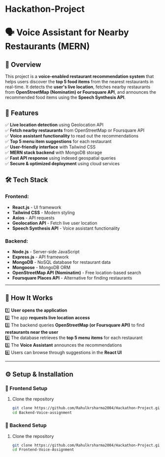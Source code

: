 # Hackathon-Project  

# 🗣️ Voice Assistant for Nearby Restaurants (MERN)  

## 🚀 Overview  
This project is a **voice-enabled restaurant recommendation system** that helps users discover the **top 5 food items** from the nearest restaurants in real-time. It detects the **user's live location**, fetches nearby restaurants from **OpenStreetMap (Nominatim) or Foursquare API**, and announces the recommended food items using the **Speech Synthesis API**.  

## 🎯 Features  
✅ **Live location detection** using Geolocation API  
✅ **Fetch nearby restaurants** from OpenStreetMap or Foursquare API  
✅ **Voice assistant functionality** to read out the recommendations  
✅ **Top 5 menu item suggestions** for each restaurant  
✅ **User-friendly interface** with Tailwind CSS  
✅ **MERN stack backend** with MongoDB storage  
✅ **Fast API response** using indexed geospatial queries  
✅ **Secure & optimized deployment** using cloud services  

## 🛠 Tech Stack  

### **Frontend:**  
- **React.js** - UI framework  
- **Tailwind CSS** - Modern styling  
- **Axios** - API requests  
- **Geolocation API** - Fetch live user location  
- **Speech Synthesis API** - Voice assistant functionality  

### **Backend:**  
- **Node.js** - Server-side JavaScript  
- **Express.js** - API framework  
- **MongoDB** - NoSQL database for restaurant data  
- **Mongoose** - MongoDB ORM  
- **OpenStreetMap API (Nominatim)** - Free location-based search  
- **Foursquare Places API** - Alternative for finding restaurants  

---

## 🔄 How It Works  

1️⃣ **User opens the application**  
2️⃣ The app **requests live location access**  
3️⃣ The backend queries **OpenStreetMap (or Foursquare API)** to find **restaurants near the user**  
4️⃣ The database retrieves the **top 5 menu items** for each restaurant  
5️⃣ The **Voice Assistant** announces the recommendations  
6️⃣ Users can browse through suggestions in the **React UI**  

---

## ⚙️ Setup & Installation

### 🔹 Frontend Setup  
1. Clone the repository  
   ```sh
   git clone https://github.com/Rahulkrsharma2004/Hackathon-Project.git
   cd Backend-Voice-assignment

### 🔹 Backend Setup  
1. Clone the repository  
   ```sh
   git clone https://github.com/Rahulkrsharma2004/Hackathon-Project.git
   cd Frontend-Voice-Assignment
